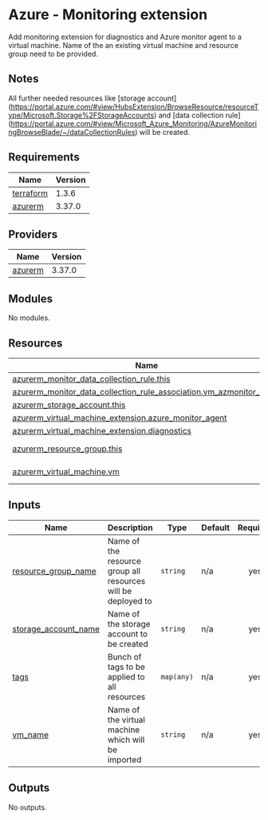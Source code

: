# Azure - Monitoring extension
Add monitoring extension for diagnostics and Azure monitor agent to a virtual machine. Name of the an existing virtual machine and resource group need to be provided.
## Notes
All further needed resources like [storage account] (https://portal.azure.com/#view/HubsExtension/BrowseResource/resourceType/Microsoft.Storage%2FStorageAccounts) and [data collection rule] (https://portal.azure.com/#view/Microsoft_Azure_Monitoring/AzureMonitoringBrowseBlade/~/dataCollectionRules) will be created.

<!-- BEGIN_TF_DOCS -->
## Requirements

| Name | Version |
|------|---------|
| <a name="requirement_terraform"></a> [terraform](#requirement\_terraform) | 1.3.6 |
| <a name="requirement_azurerm"></a> [azurerm](#requirement\_azurerm) | 3.37.0 |

## Providers

| Name | Version |
|------|---------|
| <a name="provider_azurerm"></a> [azurerm](#provider\_azurerm) | 3.37.0 |

## Modules

No modules.

## Resources

| Name | Type |
|------|------|
| [azurerm_monitor_data_collection_rule.this](https://registry.terraform.io/providers/hashicorp/azurerm/3.37.0/docs/resources/monitor_data_collection_rule) | resource |
| [azurerm_monitor_data_collection_rule_association.vm_azmonitor_agent](https://registry.terraform.io/providers/hashicorp/azurerm/3.37.0/docs/resources/monitor_data_collection_rule_association) | resource |
| [azurerm_storage_account.this](https://registry.terraform.io/providers/hashicorp/azurerm/3.37.0/docs/resources/storage_account) | resource |
| [azurerm_virtual_machine_extension.azure_monitor_agent](https://registry.terraform.io/providers/hashicorp/azurerm/3.37.0/docs/resources/virtual_machine_extension) | resource |
| [azurerm_virtual_machine_extension.diagnostics](https://registry.terraform.io/providers/hashicorp/azurerm/3.37.0/docs/resources/virtual_machine_extension) | resource |
| [azurerm_resource_group.this](https://registry.terraform.io/providers/hashicorp/azurerm/3.37.0/docs/data-sources/resource_group) | data source |
| [azurerm_virtual_machine.vm](https://registry.terraform.io/providers/hashicorp/azurerm/3.37.0/docs/data-sources/virtual_machine) | data source |

## Inputs

| Name | Description | Type | Default | Required |
|------|-------------|------|---------|:--------:|
| <a name="input_resource_group_name"></a> [resource\_group\_name](#input\_resource\_group\_name) | Name of the resource group all resources will be deployed to | `string` | n/a | yes |
| <a name="input_storage_account_name"></a> [storage\_account\_name](#input\_storage\_account\_name) | Name of the storage account to be created | `string` | n/a | yes |
| <a name="input_tags"></a> [tags](#input\_tags) | Bunch of tags to be applied to all resources | `map(any)` | n/a | yes |
| <a name="input_vm_name"></a> [vm\_name](#input\_vm\_name) | Name of the virtual machine which will be imported | `string` | n/a | yes |

## Outputs

No outputs.
<!-- END_TF_DOCS -->